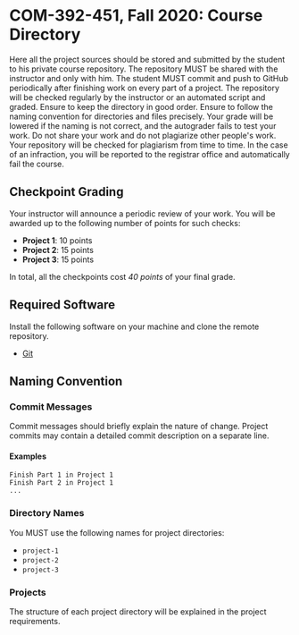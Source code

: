 # COM-392-451, Fall 2020: Course Directory

Here all the project sources should be stored and submitted by the student to his private course repository. The repository MUST be shared with the instructor and only with him. The student MUST commit and push to GitHub periodically after finishing work on every part of a project. The repository will be checked regularly by the instructor or an automated script and graded. Ensure to keep the directory in good order. Ensure to follow the naming convention for directories and files precisely. Your grade will be lowered if the naming is not correct, and the autograder fails to test your work. Do not share your work and do not plagiarize other people's work. Your repository will be checked for plagiarism from time to time. In the case of an infraction, you will be reported to the registrar office and automatically fail the course.

## Checkpoint Grading

Your instructor will announce a periodic review of your work. You will be awarded up to the following number of points for such checks:

* __Project 1__: 10 points
* __Project 2__: 15 points
* __Project 3__: 15 points

In total, all the checkpoints cost *40 points* of your final grade.

## Required Software

Install the following software on your machine and clone the remote repository.

* [Git](https://git-scm.com)

## Naming Convention

### Commit Messages

Commit messages should briefly explain the nature of change. Project commits may contain a detailed commit description on a separate line.

#### Examples

```
Finish Part 1 in Project 1
Finish Part 2 in Project 1
...
```

### Directory Names

You MUST use the following names for project directories:

* `project-1`
* `project-2`
* `project-3`

### Projects

The structure of each project directory will be explained in the project requirements.
